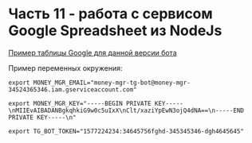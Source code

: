 # Часть 11 - работа с сервисом Google Spreadsheet из NodeJs

[Пример таблицы Google для данной версии бота](https://docs.google.com/spreadsheets/d/1vFPVVr7tcQFaJHQB4HbTegDHalB0DkUzp2EoYe-WHIU)

Пример переменных окружения:

```
export MONEY_MGR_EMAIL="money-mgr-tg-bot@money-mgr-34524365346.iam.gserviceaccount.com"

export MONEY_MGR_KEY="-----BEGIN PRIVATE KEY-----\nMIIEvAIBADANBgkqhkiG9w0c5uIxX\nClt/xaziYpEwN3ojQ4dNA==\n-----END PRIVATE KEY-----\n"

export TG_BOT_TOKEN="1577224234:34645756fghd-345345346-dgh4645645"
```